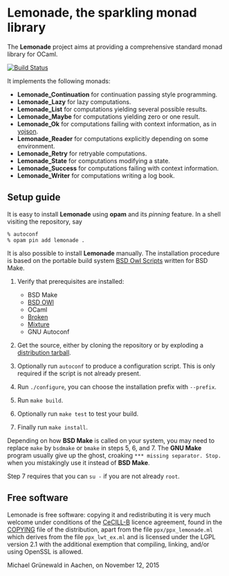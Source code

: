 # Lemonade, the sparkling monad library

The **Lemonade** project aims at providing a comprehensive standard
monad library for OCaml.

[![Build Status](https://travis-ci.org/michipili/lemonade.svg?branch=master)](https://travis-ci.org/michipili/lemonade?branch=master)

It implements the following monads:

- **Lemonade_Continuation** for continuation passing style programming.
- **Lemonade_Lazy** for lazy computations.
- **Lemonade_List** for computations yielding several possible results.
- **Lemonade_Maybe** for computations yielding zero or one result.
- **Lemonade_Ok** for computations failing with context information,
  as in [yojson][yojson-home].
- **Lemonade_Reader** for computations explicitly depending on some environment.
- **Lemonade_Retry** for retryable computations.
- **Lemonade_State** for computations modifying a state.
- **Lemonade_Success** for computations failing with context information.
- **Lemonade_Writer** for computations writing a log book.


## Setup guide

It is easy to install **Lemonade** using **opam** and its *pinning*
feature.  In a shell visiting the repository, say

```console
% autoconf
% opam pin add lemonade .
```

It is also possible to install **Lemonade** manually.
The installation procedure is based on the portable build system
[BSD Owl Scripts][bsdowl-home] written for BSD Make.

1. Verify that prerequisites are installed:
   - BSD Make
   - [BSD OWl][bsdowl-install]
   - OCaml
   - [Broken][broken-home]
   - [Mixture][mixture-home]
   - GNU Autoconf

2. Get the source, either by cloning the repository or by exploding a
   [distribution tarball](releases).

3. Optionally run `autoconf` to produce a configuration script. This
   is only required if the script is not already present.

4. Run `./configure`, you can choose the installation prefix with
   `--prefix`.

5. Run `make build`.

6. Optionally run `make test` to test your build.

7. Finally run `make install`.

Depending on how **BSD Make** is called on your system, you may need to
replace `make` by `bsdmake` or `bmake` in steps 5, 6, and 7.
The **GNU Make** program usually give up the ghost, croaking
`*** missing separator. Stop.` when you mistakingly use it instead of
**BSD Make**.

Step 7 requires that you can `su -` if you are not already `root`.


## Free software

Lemonade is free software: copying it and redistributing it is very
much welcome under conditions of the [CeCILL-B][licence-url] licence
agreement, found in the [COPYING][licence-en] file of the
distribution, apart from the file `ppx/ppx_lemonade.ml` which derives
from the file `ppx_lwt_ex.ml` and is licensed under the LGPL version
2.1 with the additional exemption that compiling, linking, and/or
using OpenSSL is allowed.


Michael Grünewald in Aachen, on November 12, 2015

  [licence-url]:        http://www.cecill.info/licences/Licence_CeCILL-B_V1-en.html
  [licence-en]:         COPYING
  [bsdowl-home]:        https://github.com/michipili/bsdowl
  [bsdowl-install]:     https://github.com/michipili/bsdowl/wiki/Install
  [broken-home]:        https://github.com/michipili/broken
  [mixture-home]:       https://github.com/michipili/mixture
  [yojson-home]:        https://github.com/mjambon/yojson

